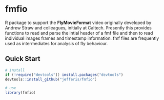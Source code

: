 # fmfio
R package to support the **FlyMovieFormat** video originally developed by
Andrew Straw and colleagues, initially at Caltech. Presently this provides
functions to read and parse the intial header of a fmf file and then to
read individual images frames and timestamp information. fmf files are
frequently used as intermediates for analysis of fly behaviour.

## Quick Start
```r
# install
if (!require("devtools")) install.packages("devtools") 
devtools::install_github("jefferis/fmfio")

# use
library(fmfio)
```
